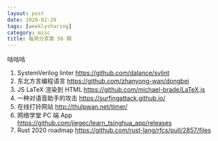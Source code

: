```yaml
---
layout: post
date: 2020-02-28
tags: [weeklysharing]
category: misc
title: 每周分享第 56 期
---
```


咕咕咕

1. SystemVerilog linter https://github.com/dalance/svlint
2. 东北方言编程语言 https://github.com/zhanyong-wan/dongbei
3. JS LaTeX 渲染到 HTML https://github.com/michael-brade/LaTeX.js
4. 一种对语音助手的攻击 https://surfingattack.github.io/
5. 在线打铃网站 http://thulpwan.net/timer/
6. 网络学堂 PC 端 App https://github.com/jiegec/learn_tsinghua_app/releases
7. Rust 2020 roadmap https://github.com/rust-lang/rfcs/pull/2857/files